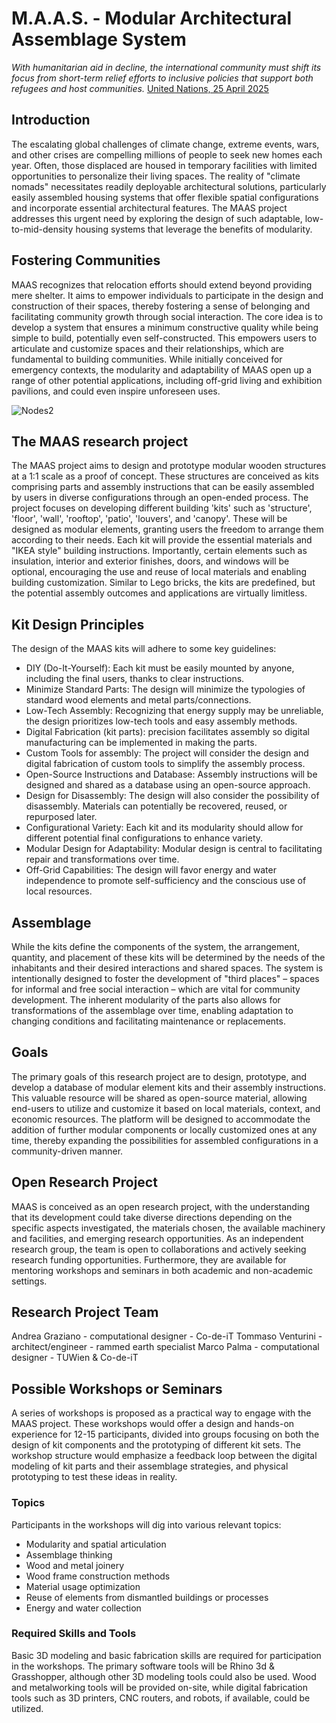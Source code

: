 # M.A.A.S. - Modular Architectural Assemblage System

*With humanitarian aid in decline, the international community must shift its focus from short-term relief efforts to inclusive policies that support both refugees and host communities.* [United Nations, 25 April 2025](https://news.un.org/en/story/2025/04/1162631)

## Introduction
The escalating global challenges of climate change, extreme events, wars, and other crises are compelling millions of people to seek new homes each year. Often, those displaced are housed in temporary facilities with limited opportunities to personalize their living spaces. The reality of "climate nomads" necessitates readily deployable architectural solutions, particularly easily assembled housing systems that offer flexible spatial configurations and incorporate essential architectural features. The MAAS project addresses this urgent need by exploring the design of such adaptable, low-to-mid-density housing systems that leverage the benefits of modularity.

## Fostering Communities
MAAS recognizes that relocation efforts should extend beyond providing mere shelter. It aims to empower individuals to participate in the design and construction of their spaces, thereby fostering a sense of belonging and facilitating community growth through social interaction. The core idea is to develop a system that ensures a minimum constructive quality while being simple to build, potentially even self-constructed. This empowers users to articulate and customize spaces and their relationships, which are fundamental to building communities. While initially conceived for emergency contexts, the modularity and adaptability of MAAS open up a range of other potential applications, including off-grid living and exhibition pavilions, and could even inspire unforeseen uses.

![Nodes2](https://github.com/user-attachments/assets/fc920801-baf3-4462-84d3-78d1b7bdab1e)

## The MAAS research project
The MAAS project aims to design and prototype modular wooden structures at a 1:1 scale as a proof of concept. These structures are conceived as kits comprising parts and assembly instructions that can be easily assembled by users in diverse configurations through an open-ended process. The project focuses on developing different building 'kits' such as 'structure', 'floor', 'wall', 'rooftop', 'patio', 'louvers', and 'canopy'. These will be designed as modular elements, granting users the freedom to arrange them according to their needs. Each kit will provide the essential materials and "IKEA style" building instructions. Importantly, certain elements such as insulation, interior and exterior finishes, doors, and windows will be optional, encouraging the use and reuse of local materials and enabling building customization. Similar to Lego bricks, the kits are predefined, but the potential assembly outcomes and applications are virtually limitless.

## Kit Design Principles
The design of the MAAS kits will adhere to some key guidelines:
- DIY (Do-It-Yourself): Each kit must be easily mounted by anyone, including the final users, thanks to clear instructions. 
- Minimize Standard Parts: The design will minimize the typologies of standard wood elements and metal parts/connections. 
- Low-Tech Assembly: Recognizing that energy supply may be unreliable, the design prioritizes low-tech tools and easy assembly methods. 
- Digital Fabrication (kit parts): precision facilitates assembly so digital manufacturing can be implemented in making the parts. 
- Custom Tools for assembly: The project will consider the design and digital fabrication of custom tools to simplify the assembly process. 
- Open-Source Instructions and Database: Assembly instructions will be designed and shared as a database using an open-source approach. 
- Design for Disassembly: The design will also consider the possibility of disassembly. Materials can potentially be recovered, reused, or repurposed later. 
- Configurational Variety: Each kit and its modularity should allow for different potential final configurations to enhance variety. 
- Modular Design for Adaptability: Modular design is central to facilitating repair and transformations over time. 
- Off-Grid Capabilities: The design will favor energy and water independence to promote self-sufficiency and the conscious use of local resources.

## Assemblage
While the kits define the components of the system, the arrangement, quantity, and placement of these kits will be determined by the needs of the inhabitants and their desired interactions and shared spaces. The system is intentionally designed to foster the development of "third places" – spaces for informal and free social interaction – which are vital for community development. The inherent modularity of the parts also allows for transformations of the assemblage over time, enabling adaptation to changing conditions and facilitating maintenance or replacements.

## Goals
The primary goals of this research project are to design, prototype, and develop a database of modular element kits and their assembly instructions. This valuable resource will be shared as open-source material, allowing end-users to utilize and customize it based on local materials, context, and economic resources. The platform will be designed to accommodate the addition of further modular components or locally customized ones at any time, thereby expanding the possibilities for assembled configurations in a community-driven manner.

## Open Research Project
MAAS is conceived as an open research project, with the understanding that its development could take diverse directions depending on the specific aspects investigated, the materials chosen, the available machinery and facilities, and emerging research opportunities. As an independent research group, the team is open to collaborations and actively seeking research funding opportunities. Furthermore, they are available for mentoring workshops and seminars in both academic and non-academic settings.

## Research Project Team
Andrea Graziano - computational designer - Co-de-iT
Tommaso Venturini - architect/engineer - rammed earth specialist
Marco Palma - computational designer - TUWien & Co-de-iT

## Possible Workshops or Seminars
A series of workshops is proposed as a practical way to engage with the MAAS project. These workshops would offer a design and hands-on experience for 12-15 participants, divided into groups focusing on both the design of kit components and the prototyping of different kit sets. The workshop structure would emphasize a feedback loop between the digital modeling of kit parts and their assemblage strategies, and physical prototyping to test these ideas in reality.

### Topics
Participants in the workshops will dig into various relevant topics:
- Modularity and spatial articulation
- Assemblage thinking
- Wood and metal joinery
- Wood frame construction methods
- Material usage optimization
- Reuse of elements from dismantled buildings or processes
- Energy and water collection

### Required Skills and Tools
Basic 3D modeling and basic fabrication skills are required for participation in the workshops. The primary software tools will be Rhino 3d & Grasshopper, although other 3D modeling tools could also be used. Wood and metalworking tools will be provided on-site, while digital fabrication tools such as 3D printers, CNC routers, and robots, if available, could be utilized.
 
